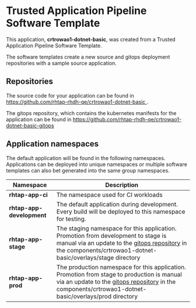 # Trusted Application Pipeline Software Template

This application, **crtrowao1-dotnet-basic**, was created from a Trusted Application Pipeline Software Template.

The software templates create a new source and gitops deployment repositories with a sample source application. 

## Repositories

The source code for your application can be found in [https://github.com/rhtap-rhdh-qe/crtrowao1-dotnet-basic ](https://github.com/rhtap-rhdh-qe/crtrowao1-dotnet-basic ).
 
The gitops repository, which contains the kubernetes manifests for the application can be found in 
[https://github.com/rhtap-rhdh-qe/crtrowao1-dotnet-basic-gitops ](https://github.com/rhtap-rhdh-qe/crtrowao1-dotnet-basic-gitops ) 

## Application namespaces 

The default application will be found in the following namespaces. Applications can be deployed into unique namespaces or multiple software templates can also bet generated into the same group namespaces.  

|  Namespace   |  Description   |  
| -------- | -------- |
| **rhtap-app-ci** | The namespace used for CI workloads |
| **rhtap-app-development** | The default application during development. Every build will be deployed to this namespace for testing. |
| **rhtap-app-stage** | The staging namespace for this application. Promotion from development to stage is manual via an update to the [gitops repository](https://github.com/rhtap-rhdh-qe/crtrowao1-dotnet-basic-gitops ) in the components/crtrowao1-dotnet-basic/overlays/stage directory |
| **rhtap-app-prod** | The production namespace for this application. Promotion from stage to production is manual via an update to the [gitops repository](https://github.com/rhtap-rhdh-qe/crtrowao1-dotnet-basic-gitops ) in the components/crtrowao1-dotnet-basic/overlays/prod directory |